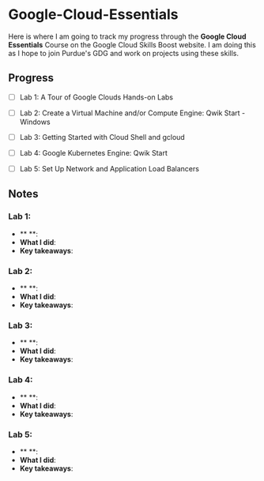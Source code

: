 # Google-Cloud-Essentials

Here is where I am going to track my progress through the **Google Cloud Essentials** Course on the Google Cloud Skills Boost website. I am doing this as I hope to join Purdue's GDG and work on projects using these skills.

## Progress
- [ ] Lab 1: A Tour of Google Clouds Hands-on Labs
- [ ] Lab 2: Create a Virtual Machine and/or Compute Engine: Qwik Start - Windows
- [ ] Lab 3: Getting Started with Cloud Shell and gcloud
- [ ] Lab 4: Google Kubernetes Engine: Qwik Start
- [ ] Lab 5: Set Up Network and Application Load Balancers


## Notes

### Lab 1:
- ** **: 
- **What I did**: 
- **Key takeaways**: 

### Lab 2:
- ** **: 
- **What I did**: 
- **Key takeaways**: 

### Lab 3:
- ** **: 
- **What I did**: 
- **Key takeaways**: 

### Lab 4:
- ** **: 
- **What I did**: 
- **Key takeaways**: 

### Lab 5:
- ** **: 
- **What I did**: 
- **Key takeaways**: 

